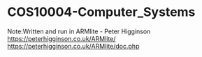 # COS10004-Computer_Systems



Note:Written and run in ARMlite - Peter Higginson
https://peterhigginson.co.uk/ARMlite/
https://peterhigginson.co.uk/ARMlite/doc.php
